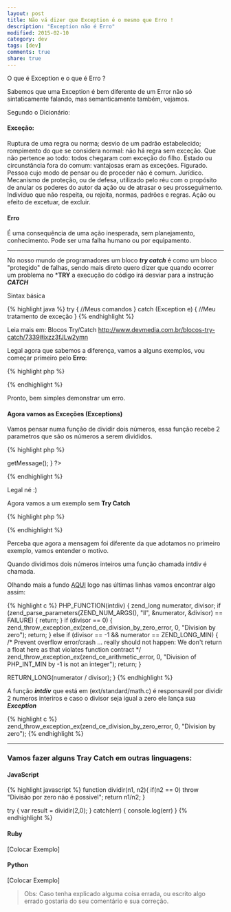 ```yaml
---
layout: post
title: Não vá dizer que Exception é o mesmo que Erro !
description: "Exception não é Erro"
modified: 2015-02-10
category: dev
tags: [dev]
comments: true
share: true
---
```



O que é Exception e o que é Erro ?

Sabemos que uma Exception é bem diferente de um Error não só sintaticamente falando, mas semanticamente também, vejamos.

Segundo o Dicionário:

#### Exceção:
Ruptura de uma regra ou norma; desvio de um padrão estabelecido; rompimento do que se considera normal: não há regra sem exceção.
Que não pertence ao todo: todos chegaram com exceção do filho.
Estado ou circunstância fora do comum: vantajosas eram as exceções.
Figurado. Pessoa cujo modo de pensar ou de proceder não é comum.
Jurídico. Mecanismo de proteção, ou de defesa, utilizado pelo réu com o propósito de anular os poderes do autor da ação ou de atrasar o seu prosseguimento.
Indivíduo que não respeita, ou rejeita, normas, padrões e regras.
Ação ou efeito de excetuar, de excluir.


#### Erro
É uma consequência de uma ação inesperada, sem planejamento, conhecimento. Pode ser uma falha humano ou por equipamento.

<hr>

No nosso mundo de programadores um bloco ***try catch*** é como um bloco "protegido" de falhas,
sendo mais direto quero dizer que quando ocorrer um problema no ***TRY** a execução do código irá desviar para a instrução ***CATCH***

Sintax básica

{% highlight java %}
try {
  //Meus comandos
}
catch (Exception e) {
 //Meu tratamento de exceção
}
{% endhighlight %}


Leia mais em: Blocos Try/Catch http://www.devmedia.com.br/blocos-try-catch/7339#ixzz3fJLw2ymn

Legal agora que sabemos a diferença, vamos a alguns exemplos, vou começar primeiro pelo **Erro**:


{% highlight php %}
<?php
function dividir($num1, $num2) {
    return $num1/$num2;
}

echo dividir(5,3) //Saída - Fatal Error (pois  falta o ";")
echo div(5,3); //Saída - Fatal Error (pois não definimos a função "div")
?>
{% endhighlight %}

Pronto, bem simples demonstrar um erro.


#### Agora vamos as Exceções (Exceptions)


Vamos pensar numa função de dividir dois números, essa função recebe 2 parametros que são os números a serem divididos.


{% highlight php %}
<?php
function dividir($num1, $num2) {
    if (!$num2) {
        throw new Exception('Não é possvél realizar a divisão por zero');
    }
    return $num1/$num2;
}


try {
    echo dividir(5,3); // Saída 1.6666666666667
    echo dividir(3,0); // Saída - Não é possvél realizar a divisão por zero
} catch (Exception $e) {
    echo 'Exceção: '.  $e->getMessage();
}
?>
{% endhighlight %}


Legal né :)


Agora vamos a um exemplo sem **Try Catch**

{% highlight php %}
<?php
function dividir($num1, $num2) {
    return $num1/$num2;
}

echo dividir(5,3); // Saída 1.6666666666667
echo dividir(3,0); // Saída - Warning:  Division by zero
?>
{% endhighlight %}


Perceba que agora a mensagem foi diferente da que adotamos no primeiro exemplo, vamos entender o motivo.

Quando dividimos dois números inteiros uma função chamada intdiv é chamada.

Olhando mais a fundo [AQUI](https://github.com/php/php-src/blob/94722e12cf4ba9a16f8a9f009d60b2e3f0f80e12/ext/standard/math.c) logo nas últimas linhas vamos
encontrar algo assim:

{% highlight c %}
PHP_FUNCTION(intdiv)
{
  zend_long numerator, divisor;
  if (zend_parse_parameters(ZEND_NUM_ARGS(), "ll", &numerator, &divisor) == FAILURE) {
    return;
  }
  if (divisor == 0) {
    zend_throw_exception_ex(zend_ce_division_by_zero_error, 0, "Division by zero");
    return;
  } else if (divisor == -1 && numerator == ZEND_LONG_MIN) {
    /* Prevent overflow error/crash ... really should not happen:
       We don't return a float here as that violates function contract */
    zend_throw_exception_ex(zend_ce_arithmetic_error, 0, "Division of PHP_INT_MIN by -1 is not an integer");
    return;
  }

  RETURN_LONG(numerator / divisor);
}
{% endhighlight %}



A função ***intdiv*** que está em (ext/standard/math.c) é responsavél por dividir 2 numeros interiros e caso o divisor seja igual a zero ele lança sua ***Exception***

{% highlight c %}
zend_throw_exception_ex(zend_ce_division_by_zero_error, 0, "Division by zero");
{% endhighlight %}


<hr>

### Vamos fazer alguns Tray Catch em outras linguagens:


#### JavaScript
{% highlight javascript %}
function dividir(n1, n2){
  if(n2 == 0) throw "Divisão por zero não é possivel";
  return n1/n2;
}

try {
    var result = dividir(2,0);
}
catch(err) {
    console.log(err)
}
{% endhighlight %}


#### Ruby

[Colocar Exemplo]

#### Python

[Colocar Exemplo]
> Obs: Caso tenha explicado alguma coisa errada, ou escrito algo errado gostaria do seu comentário e sua correção.
